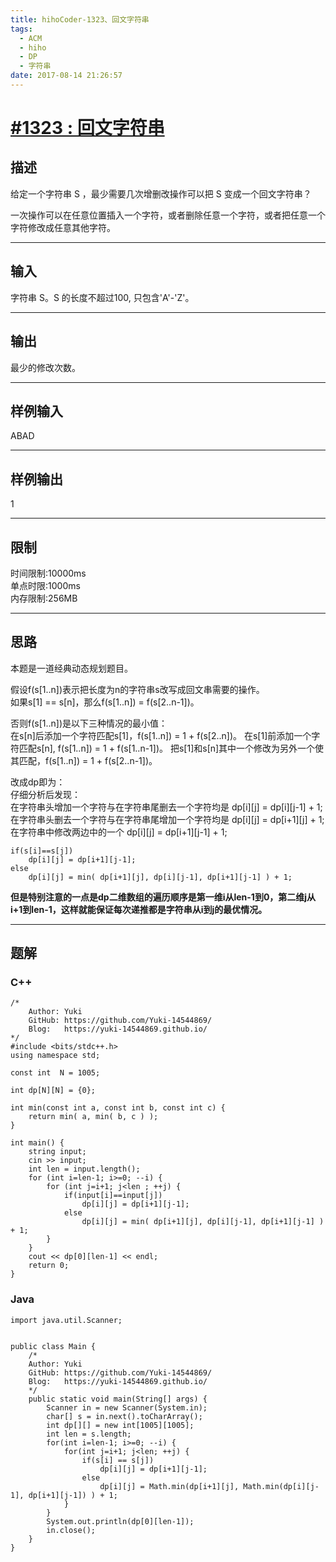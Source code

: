```yaml
---
title: hihoCoder-1323、回文字符串
tags:
  - ACM
  - hiho
  - DP
  - 字符串
date: 2017-08-14 21:26:57
---
```




# [#1323 : 回文字符串](http://hihocoder.com/problemset/problem/1323)
## 描述
给定一个字符串 S ，最少需要几次增删改操作可以把 S 变成一个回文字符串？

一次操作可以在任意位置插入一个字符，或者删除任意一个字符，或者把任意一个字符修改成任意其他字符。

---
## 输入
字符串 S。S 的长度不超过100, 只包含'A'-'Z'。

---
## 输出
最少的修改次数。

---

## 样例输入
ABAD

---

## 样例输出
1

---

## 限制
时间限制:10000ms  
单点时限:1000ms  
内存限制:256MB

---
## 思路
本题是一道经典动态规划题目。

假设f(s[1..n])表示把长度为n的字符串s改写成回文串需要的操作。  
如果s[1] == s[n]，那么f(s[1..n]) = f(s[2..n-1])。

否则f(s[1..n])是以下三种情况的最小值：  
在s[n]后添加一个字符匹配s[1]，f(s[1..n]) = 1 + f(s[2..n])。
在s[1]前添加一个字符匹配s[n], f(s[1..n]) = 1 + f(s[1..n-1])。
把s[1]和s[n]其中一个修改为另外一个使其匹配，f(s[1..n]) = 1 + f(s[2..n-1])。

改成dp即为：  
仔细分析后发现：  
在字符串头增加一个字符与在字符串尾删去一个字符均是 dp[i][j] = dp[i][j-1] + 1;  
在字符串头删去一个字符与在字符串尾增加一个字符均是 dp[i][j] = dp[i+1][j] + 1;  
在字符串中修改两边中的一个 dp[i][j] = dp[i+1][j-1] + 1;
```
if(s[i]==s[j])
    dp[i][j] = dp[i+1][j-1];
else
    dp[i][j] = min( dp[i+1][j], dp[i][j-1], dp[i+1][j-1] ) + 1;
```

**但是特别注意的一点是dp二维数组的遍历顺序是第一维i从len-1到0，第二维j从i+1到len-1，这样就能保证每次递推都是字符串从i到j的最优情况。**

---
## 题解

### C++
```
/*
    Author: Yuki
    GitHub: https://github.com/Yuki-14544869/
    Blog:   https://yuki-14544869.github.io/
*/
#include <bits/stdc++.h>
using namespace std;

const int  N = 1005;

int dp[N][N] = {0};

int min(const int a, const int b, const int c) {
    return min( a, min( b, c ) );
}

int main() {
    string input;
    cin >> input;
    int len = input.length();
    for (int i=len-1; i>=0; --i) {
        for (int j=i+1; j<len ; ++j) {
            if(input[i]==input[j])
                dp[i][j] = dp[i+1][j-1];
            else
                dp[i][j] = min( dp[i+1][j], dp[i][j-1], dp[i+1][j-1] ) + 1;
        }
    }
    cout << dp[0][len-1] << endl;
    return 0;
}
```
### Java
```
import java.util.Scanner;


public class Main {
    /*
    Author: Yuki
    GitHub: https://github.com/Yuki-14544869/
    Blog:   https://yuki-14544869.github.io/
    */
    public static void main(String[] args) {
        Scanner in = new Scanner(System.in);
        char[] s = in.next().toCharArray();
        int dp[][] = new int[1005][1005];
        int len = s.length;
        for(int i=len-1; i>=0; --i) {
            for(int j=i+1; j<len; ++j) {
                if(s[i] == s[j])
                    dp[i][j] = dp[i+1][j-1];
                else
                    dp[i][j] = Math.min(dp[i+1][j], Math.min(dp[i][j-1], dp[i+1][j-1]) ) + 1;
            }
        }
        System.out.println(dp[0][len-1]);
        in.close();
    }
}
```